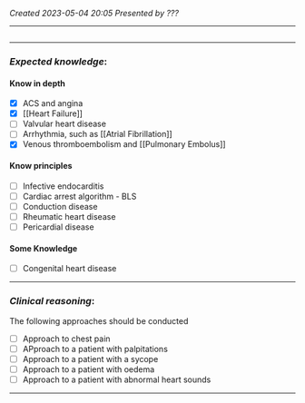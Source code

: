 *Created 2023-05-04 20:05*
*Presented by ???*

---
```toc
```
---

### *Expected knowledge*:
#### Know in depth
- [x] ACS and angina
- [x] [[Heart Failure]]
- [ ] Valvular heart disease
- [ ] Arrhythmia, such as [[Atrial Fibrillation]]
- [x] Venous thromboembolism and [[Pulmonary Embolus]]

#### Know principles
- [ ] Infective endocarditis
- [ ] Cardiac arrest algorithm - BLS
- [ ] Conduction disease
- [ ] Rheumatic heart disease
- [ ] Pericardial disease

#### Some Knowledge
- [ ] Congenital heart disease

---

### *Clinical reasoning*:
The following approaches should be conducted
- [ ] Approach to chest pain
- [ ] APproach to a patient with palpitations
- [ ] Approach to a patient with a sycope
- [ ] Approach to a patient with oedema
- [ ] Approach to a patient with abnormal heart sounds

---
